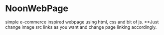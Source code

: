# NoonWebPage
simple e-commerce inspired webpage using html, css and bit of js.
**Just change image src links as you want and change page linking accordingly.
